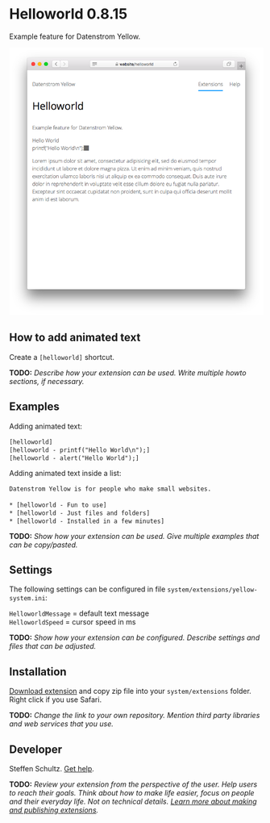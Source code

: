 # Helloworld 0.8.15

Example feature for Datenstrom Yellow.

<p align="center"><img src="helloworld-screenshot.png?raw=true" alt="Screenshot"></p>

## How to add animated text

Create a `[helloworld]` shortcut. 

**TODO:** *Describe how your extension can be used. Write multiple howto sections, if necessary.*

## Examples

Adding animated text:

    [helloworld]
    [helloworld - printf("Hello World\n");]
    [helloworld - alert("Hello World");]  

Adding animated text inside a list:

    Datenstrom Yellow is for people who make small websites.
    
    * [helloworld - Fun to use]
    * [helloworld - Just files and folders]
    * [helloworld - Installed in a few minutes]

**TODO:** *Show how your extension can be used. Give multiple examples that can be copy/pasted.*

## Settings

The following settings can be configured in file `system/extensions/yellow-system.ini`:

`HelloworldMessage` = default text message  
`HelloworldSpeed` = cursor speed in ms  

**TODO:** *Show how your extension can be configured. Describe settings and files that can be adjusted.*

## Installation

[Download extension](https://github.com/schulle4u/yellow-helloworld/archive/main.zip) and copy zip file into your `system/extensions` folder. Right click if you use Safari.

**TODO:** *Change the link to your own repository. Mention third party libraries and web services that you use.*

## Developer

Steffen Schultz. [Get help](https://datenstrom.se/yellow/help/).

**TODO:** *Review your extension from the perspective of the user. Help users to reach their goals. Think about how to make life easier, focus on people and their everyday life. Not on technical details. [Learn more about making and publishing extensions](https://github.com/annaesvensson/yellow-publish).*
